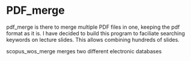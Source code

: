 # PDF_merge
pdf_merge is there to merge multiple PDF files in one, keeping the pdf format as it is. I have decided to build this program to faciliate searching keywords on lecture slides. This allows combining hundreds of slides. 

scopus_wos_merge merges two different electronic databases
